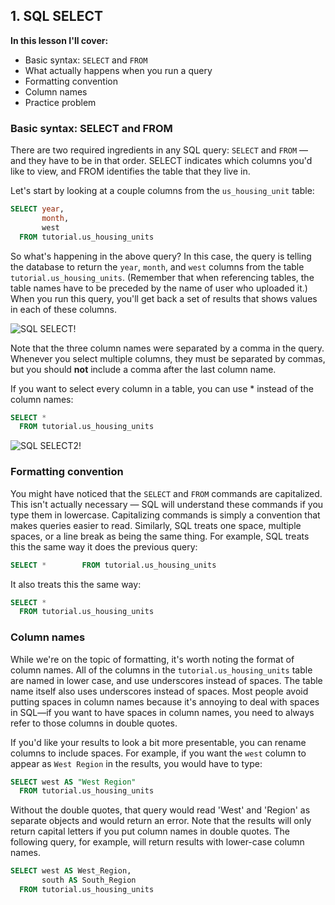## 1. SQL SELECT

**In this lesson I'll cover:**
- Basic syntax: ```SELECT``` and ```FROM```
- What actually happens when you run a query
- Formatting convention
- Column names
- Practice problem

### Basic syntax: SELECT and FROM

There are two required ingredients in any SQL query: ```SELECT``` and ```FROM``` — and they have to be in that order. SELECT indicates which columns you'd like to view, and FROM identifies the table that they live in.

Let's start by looking at a couple columns from the ```us_housing_unit``` table:

```sql
SELECT year,
       month,
       west
  FROM tutorial.us_housing_units
```

So what's happening in the above query? In this case, the query is telling the database to return the ```year```, ```month```, and ```west``` columns from the table ```tutorial.us_housing_units```. (Remember that when referencing tables, the table names have to be preceded by the name of user who uploaded it.) When you run this query, you'll get back a set of results that shows values in each of these columns.

![SQL SELECT!](https://mode.com/resources/images/the-basics/prelim-results.png)

Note that the three column names were separated by a comma in the query. Whenever you select multiple columns, they must be separated by commas, but you should **not** include a comma after the last column name.

If you want to select every column in a table, you can use * instead of the column names:

```sql
SELECT *
  FROM tutorial.us_housing_units
```
![SQL SELECT2!](https://mode.com/resources/images/the-basics/results.png)

### Formatting convention

You might have noticed that the ```SELECT``` and ```FROM``` commands are capitalized. This isn't actually necessary — SQL will understand these commands if you type them in lowercase. Capitalizing commands is simply a convention that makes queries easier to read. Similarly, SQL treats one space, multiple spaces, or a line break as being the same thing. For example, SQL treats this the same way it does the previous query:

```sql 
SELECT *        FROM tutorial.us_housing_units
```

It also treats this the same way:

```sql
SELECT *
  FROM tutorial.us_housing_units
```

### Column names

While we're on the topic of formatting, it's worth noting the format of column names. All of the columns in the ```tutorial.us_housing_units``` table are named in lower case, and use underscores instead of spaces. The table name itself also uses underscores instead of spaces. Most people avoid putting spaces in column names because it's annoying to deal with spaces in SQL—if you want to have spaces in column names, you need to always refer to those columns in double quotes.

If you'd like your results to look a bit more presentable, you can rename columns to include spaces. For example, if you want the ```west``` column to appear as ```West Region``` in the results, you would have to type:

```sql
SELECT west AS "West Region"
  FROM tutorial.us_housing_units
```

Without the double quotes, that query would read 'West' and 'Region' as separate objects and would return an error. Note that the results will only return capital letters if you put column names in double quotes. The following query, for example, will return results with lower-case column names.

```sql
SELECT west AS West_Region,
       south AS South_Region
  FROM tutorial.us_housing_units
```
